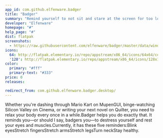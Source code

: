 ```yaml
---
app_id: com.github.elfenware.badger
title: "Badger"
summary: "Remind yourself to not sit and stare at the screen for too long"
developer: "Elfenware"
homepage: "#"
help_page: "#"
dist: flatpak
screenshots:
  - https://raw.githubusercontent.com/elfenware/badger/master/data/window-screenshot.png
icons:
  64: http://flatpak.elementary.io/repo/appstream/x86_64/icons/64x64/com.github.elfenware.badger.png
  '128': http://flatpak.elementary.io/repo/appstream/x86_64/icons/128x128/com.github.elfenware.badger.png
color:
  primary: "#fff"
  primary-text: "#333"
price: 0
releases:

redirect_from: com.github.elfenware.badger.desktop/
---
```


Whether you're dashing through Mario Kart on MupenGUI, binge-watching Silicon Valley on Cinema, or writing your next novel on Quilter, you need to relax your body every once in a while.Badger helps you do exactly that. It reminds you—or should I say, badgers you—to destress yourself and rest your eyes and muscles.Currently, it has these five reminders:Blink eyesStretch fingersStretch armsStretch legsTurn neckStay healthy.